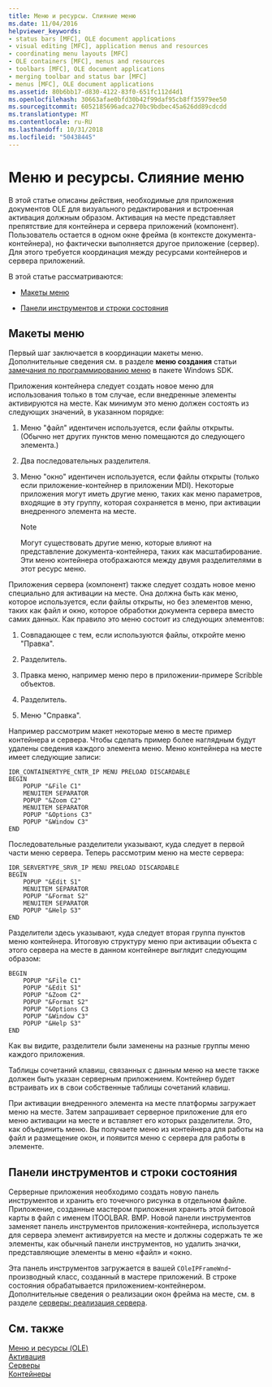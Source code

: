 ```yaml
---
title: Меню и ресурсы. Слияние меню
ms.date: 11/04/2016
helpviewer_keywords:
- status bars [MFC], OLE document applications
- visual editing [MFC], application menus and resources
- coordinating menu layouts [MFC]
- OLE containers [MFC], menus and resources
- toolbars [MFC], OLE document applications
- merging toolbar and status bar [MFC]
- menus [MFC], OLE document applications
ms.assetid: 80b6bb17-d830-4122-83f0-651fc112d4d1
ms.openlocfilehash: 30663afae0bfd30b42f99daf95cb8ff35979ee50
ms.sourcegitcommit: 6052185696adca270bc9bdbec45a626dd89cdcdd
ms.translationtype: MT
ms.contentlocale: ru-RU
ms.lasthandoff: 10/31/2018
ms.locfileid: "50438445"
---
```

# <a name="menus-and-resources-menu-merging"></a>Меню и ресурсы. Слияние меню

В этой статье описаны действия, необходимые для приложения документов OLE для визуального редактирования и встроенная активация должным образом. Активация на месте представляет препятствие для контейнера и сервера приложений (компонент). Пользователь остается в одном окне фрейма (в контексте документа-контейнера), но фактически выполняется другое приложение (сервер). Для этого требуется координация между ресурсами контейнеров и сервера приложений.

В этой статье рассматриваются:

- [Макеты меню](#_core_menu_layouts)

- [Панели инструментов и строки состояния](#_core_toolbars_and_status_bars)

##  <a name="_core_menu_layouts"></a> Макеты меню

Первый шаг заключается в координации макеты меню. Дополнительные сведения см. в разделе **меню создания** статьи [замечания по программированию меню](https://msdn.microsoft.com/library/ms647557.aspx) в пакете Windows SDK.

Приложения контейнера следует создать новое меню для использования только в том случае, если внедренные элементы активируются на месте. Как минимум это меню должен состоять из следующих значений, в указанном порядке:

1. Меню "файл" идентичен используется, если файлы открыты. (Обычно нет других пунктов меню помещаются до следующего элемента.)

1. Два последовательных разделителя.

1. Меню "окно" идентичен используется, если файлы открыты (только если приложение-контейнер в приложении MDI). Некоторые приложения могут иметь другие меню, таких как меню параметров, входящие в эту группу, которая сохраняется в меню, при активации внедренного элемента на месте.

    > [!NOTE]
    >  Могут существовать другие меню, которые влияют на представление документа-контейнера, таких как масштабирование. Эти меню контейнера отображаются между двумя разделителями в этот ресурс меню.

Приложения сервера (компонент) также следует создать новое меню специально для активации на месте. Она должна быть как меню, которое используется, если файлы открыты, но без элементов меню, таких как файл и окно, которое обработки документа сервера вместо самих данных. Как правило это меню состоит из следующих элементов:

1. Совпадающее с тем, если используются файлы, откройте меню "Правка".

1. Разделитель.

1. Правка меню, например меню перо в приложении-примере Scribble объектов.

1. Разделитель.

1. Меню "Справка".

Например рассмотрим макет некоторые меню в месте пример контейнера и сервера. Чтобы сделать пример более наглядным будут удалены сведения каждого элемента меню. Меню контейнера на месте имеет следующие записи:

```
IDR_CONTAINERTYPE_CNTR_IP MENU PRELOAD DISCARDABLE
BEGIN
    POPUP "&File C1"
    MENUITEM SEPARATOR
    POPUP "&Zoom C2"
    MENUITEM SEPARATOR
    POPUP "&Options C3"
    POPUP "&Window C3"
END
```

Последовательные разделители указывают, куда следует в первой части меню сервера. Теперь рассмотрим меню на месте сервера:

```
IDR_SERVERTYPE_SRVR_IP MENU PRELOAD DISCARDABLE
BEGIN
    POPUP "&Edit S1"
    MENUITEM SEPARATOR
    POPUP "&Format S2"
    MENUITEM SEPARATOR
    POPUP "&Help S3"
END
```

Разделители здесь указывают, куда следует вторая группа пунктов меню контейнера. Итоговую структуру меню при активации объекта с этого сервера на месте в данном контейнере выглядит следующим образом:

```
BEGIN
    POPUP "&File C1"
    POPUP "&Edit S1"
    POPUP "&Zoom C2"
    POPUP "&Format S2"
    POPUP "&Options C3
    POPUP "&Window C3"
    POPUP "&Help S3"
END
```

Как вы видите, разделители были заменены на разные группы меню каждого приложения.

Таблицы сочетаний клавиш, связанных с данным меню на месте также должен быть указан серверным приложением. Контейнер будет встраивать их в свои собственные таблицы сочетаний клавиш.

При активации внедренного элемента на месте платформы загружает меню на месте. Затем запрашивает серверное приложение для его меню активации на месте и вставляет его которых разделители. Это, как объединить меню. Вы получаете меню из контейнера для работы на файл и размещение окон, и появится меню с сервера для работы в элементе.

##  <a name="_core_toolbars_and_status_bars"></a> Панели инструментов и строки состояния

Серверные приложения необходимо создать новую панель инструментов и хранить его точечного рисунка в отдельном файле. Приложение, созданные мастером приложения хранить этой битовой карты в файл с именем ITOOLBAR. BMP. Новой панели инструментов заменяет панель инструментов приложения-контейнера, используется для сервера элемент активируется на месте и должны содержать те же элементы, как обычный панели инструментов, но удалить значки, представляющие элементы в меню «файл» и «окно.

Эта панель инструментов загружается в вашей `COleIPFrameWnd`-производный класс, созданный в мастере приложений. В строке состояния обрабатывается приложением-контейнером. Дополнительные сведения о реализации окон фрейма на месте, см. в разделе [серверы: реализация сервера](../mfc/servers-implementing-a-server.md).

## <a name="see-also"></a>См. также

[Меню и ресурсы (OLE)](../mfc/menus-and-resources-ole.md)<br/>
[Активация](../mfc/activation-cpp.md)<br/>
[Серверы](../mfc/servers.md)<br/>
[Контейнеры](../mfc/containers.md)

